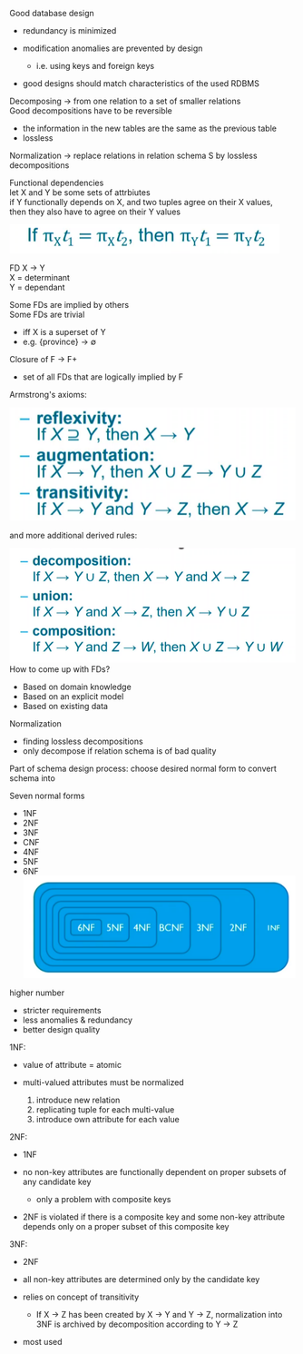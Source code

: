 Good database design

- redundancy is minimized
- modification anomalies are prevented by design
    
    - i.e. using keys and foreign keys
- good designs should match characteristics of the used RDBMS
 
Decomposing -> from one relation to a set of smaller relations  
Good decompositions have to be reversible

- the information in the new tables are the same as the previous table
- lossless
 
Normalization -> replace relations in relation schema S by lossless decompositions
 
Functional dependencies  
let X and Y be some sets of attrbiutes  
if Y functionally depends on X, and two tuples agree on their X values,  
then they also have to agree on their Y values

![Exported image](Exported%20image%2020241209225236-0.png)  

FD X -> Y  
X = determinant  
Y = dependant
 
Some FDs are implied by others  
Some FDs are trivial

- iff X is a superset of Y
- e.g. {province} -> ∅
 
Closure of F -> F+

- set of all FDs that are logically implied by F
 
Armstrong's axioms:

![Exported image](Exported%20image%2020241209225236-1.png)

and more additional derived rules:

![Exported image](Exported%20image%2020241209225237-2.png)   
How to come up with FDs?

- Based on domain knowledge
- Based on an explicit model
- Based on existing data
 
Normalization

- finding lossless decompositions
- only decompose if relation schema is of bad quality
 
Part of schema design process: choose desired normal form to convert schema into
 
Seven normal forms

- 1NF
- 2NF
- 3NF
- CNF
- 4NF
- 5NF
- 6NF
 ![Exported image](Exported%20image%2020241209225241-3.png)  
 
higher number

- stricter requirements
- less anomalies & redundancy
- better design quality
 
1NF:

- value of attribute = atomic
- multi-valued attributes must be normalized
    
    1. introduce new relation
    2. replicating tuple for each multi-value
    3. introduce own attribute for each value
 
2NF:

- 1NF
- no non-key attributes are functionally dependent on proper subsets of any candidate key
    
    - only a problem with composite keys
- 2NF is violated if there is a composite key and some non-key attribute depends only on a proper subset of this composite key
 
3NF:

- 2NF
- all non-key attributes are determined only by the candidate key
- relies on concept of transitivity
    
    - If X -> Z has been created by X -> Y and Y -> Z, normalization into 3NF is archived by decomposition according to Y -> Z
- most used